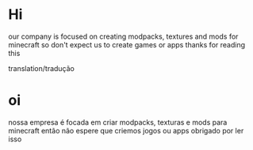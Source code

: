 # Hi
our company is focused on creating modpacks, textures and mods for minecraft so don't expect us to create games or apps
thanks for reading this

translation/tradução
# oi
nossa empresa é focada em criar modpacks, texturas e mods para minecraft então não espere que criemos jogos ou apps
obrigado por ler isso
